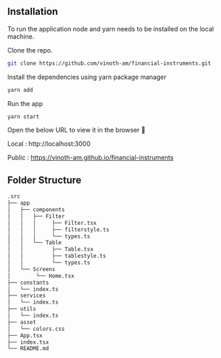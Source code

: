 ## Installation

To run the application node and yarn needs to be installed on the local machine.

Clone the repo.

```sh
git clone https://github.com/vinoth-am/financial-instruments.git
```

Install the dependencies using yarn package manager

```sh
yarn add
```

Run the app

```sh
yarn start
```

Open the below URL to view it in the browser 🚀

   Local : http://localhost:3000

   Public : https://vinoth-am.github.io/financial-instruments

## Folder Structure

```bash
.src
├── app
│   ├── components
│   │   ├── Filter
│   │   │     ├── Filter.tsx
│   │   │     ├── filterstyle.ts
│   │   │     └── types.ts
│   │   └── Table
│   │         ├── Table.tsx
│   │         ├── tablestyle.ts
│   │         └── types.ts
│   └── Screens
│        └── Home.tsx
├── constants
│   └── index.ts
├── services
│   └── index.ts
├── utils
│   └── index.ts
├── asset
│   └── colors.css
├── App.tsx
├── index.tsx
└── README.md
```
